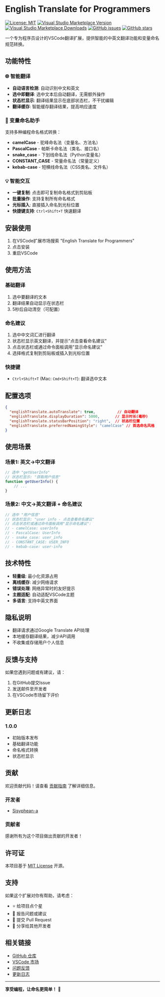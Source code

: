 # English Translate for Programmers

[![License: MIT](https://img.shields.io/badge/License-MIT-yellow.svg)](https://opensource.org/licenses/MIT)
[![Visual Studio Marketplace Version](https://img.shields.io/visual-studio-marketplace/v/Sisyphean-a.english-translate)](https://marketplace.visualstudio.com/items?itemName=Sisyphean-a.english-translate)
[![Visual Studio Marketplace Downloads](https://img.shields.io/visual-studio-marketplace/d/Sisyphean-a.english-translate)](https://marketplace.visualstudio.com/items?itemName=Sisyphean-a.english-translate)
[![GitHub issues](https://img.shields.io/github/issues/Sisyphean-a/vscode-EnglishTranslate)](https://github.com/Sisyphean-a/vscode-EnglishTranslate/issues)
[![GitHub stars](https://img.shields.io/github/stars/Sisyphean-a/vscode-EnglishTranslate)](https://github.com/Sisyphean-a/vscode-EnglishTranslate/stargazers)

一个专为程序员设计的VSCode翻译扩展，提供智能的中英文翻译功能和变量命名规范转换。

## 功能特性

### 🌐 智能翻译
- **自动语言检测**: 自动识别中文和英文
- **选中即翻译**: 选中文本后自动翻译，无需额外操作
- **状态栏显示**: 翻译结果显示在底部状态栏，不干扰编辑
- **翻译缓存**: 智能缓存翻译结果，提高响应速度

### 🔧 变量命名助手
支持多种编程命名格式转换：
- **camelCase** - 驼峰命名法（变量名、方法名）
- **PascalCase** - 帕斯卡命名法（类名、接口名）
- **snake_case** - 下划线命名法（Python变量名）
- **CONSTANT_CASE** - 常量命名法（常量定义）
- **kebab-case** - 短横线命名法（CSS类名、文件名）

### 💡 智能交互
- **一键复制**: 点击即可复制命名格式到剪贴板
- **批量操作**: 支持复制所有命名格式
- **光标插入**: 直接插入命名到光标位置
- **快捷键支持**: `Ctrl+Shift+T` 快速翻译

## 安装使用

1. 在VSCode扩展市场搜索 "English Translate for Programmers"
2. 点击安装
3. 重启VSCode

## 使用方法

### 基础翻译
1. 选中要翻译的文本
2. 翻译结果自动显示在状态栏
3. 5秒后自动清空（可配置）

### 命名建议
1. 选中中文词汇进行翻译
2. 状态栏显示英文翻译，并提示"点击查看命名建议"
3. 点击状态栏或通过命令面板调用"显示命名建议"
4. 选择格式复制到剪贴板或插入到光标位置

### 快捷键
- `Ctrl+Shift+T` (Mac: `Cmd+Shift+T`): 翻译选中文本

## 配置选项

```json
{
  "englishTranslate.autoTranslate": true,          // 自动翻译
  "englishTranslate.displayDuration": 5000,       // 显示时长(毫秒)
  "englishTranslate.statusBarPosition": "right",  // 状态栏位置
  "englishTranslate.preferredNamingStyle": "camelCase" // 首选命名风格
}
```

## 使用场景

### 场景1: 英文→中文翻译
```javascript
// 选中 "getUserInfo"
// 状态栏显示: "获取用户信息"
function getUserInfo() {
    // ...
}
```

### 场景2: 中文→英文翻译 + 命名建议
```javascript
// 选中 "用户信息"
// 状态栏显示: "user info - 点击查看命名建议"
// 点击状态栏或通过命令面板调用"显示命名建议":
// - camelCase: userInfo
// - PascalCase: UserInfo
// - snake_case: user_info
// - CONSTANT_CASE: USER_INFO
// - kebab-case: user-info
```

## 技术特性

- **轻量级**: 最小化资源占用
- **离线缓存**: 减少网络请求
- **错误处理**: 网络异常时的友好提示
- **主题适配**: 自动适配VSCode主题
- **多语言**: 支持中英文界面

## 隐私说明

- 翻译请求通过Google Translate API处理
- 本地缓存翻译结果，减少API调用
- 不收集或存储用户个人信息

## 反馈与支持

如果您遇到问题或有建议，请：
1. 在GitHub提交Issue
2. 发送邮件至开发者
3. 在VSCode市场留下评价

## 更新日志

### 1.0.0
- 初始版本发布
- 基础翻译功能
- 命名格式转换
- 状态栏显示

## 贡献

欢迎贡献代码！请查看 [贡献指南](CONTRIBUTING.md) 了解详细信息。

### 开发者
- [Sisyphean-a](https://github.com/Sisyphean-a)

### 贡献者
感谢所有为这个项目做出贡献的开发者！

## 许可证

本项目基于 [MIT License](LICENSE) 开源。

## 支持

如果这个扩展对你有帮助，请考虑：
- ⭐ 给项目点个星
- 🐛 报告问题或建议
- 🔀 提交 Pull Request
- 📝 分享给其他开发者

## 相关链接

- [GitHub 仓库](https://github.com/Sisyphean-a/vscode-EnglishTranslate)
- [VSCode 市场](https://marketplace.visualstudio.com/items?itemName=Sisyphean-a.english-translate)
- [问题反馈](https://github.com/Sisyphean-a/vscode-EnglishTranslate/issues)
- [更新日志](CHANGELOG.md)

---

**享受编程，让命名更简单！** 🚀
